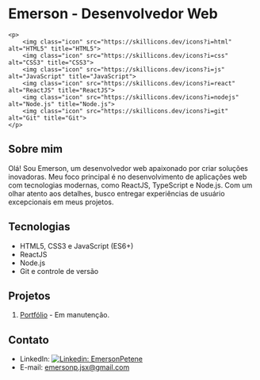 # Emerson - Desenvolvedor Web

    <p>
        <img class="icon" src="https://skillicons.dev/icons?i=html" alt="HTML5" title="HTML5">
        <img class="icon" src="https://skillicons.dev/icons?i=css" alt="CSS3" title="CSS3">
        <img class="icon" src="https://skillicons.dev/icons?i=js" alt="JavaScript" title="JavaScript">
        <img class="icon" src="https://skillicons.dev/icons?i=react" alt="ReactJS" title="ReactJS">
        <img class="icon" src="https://skillicons.dev/icons?i=nodejs" alt="Node.js" title="Node.js">
        <img class="icon" src="https://skillicons.dev/icons?i=git" alt="Git" title="Git">
    </p>

## Sobre mim
Olá! Sou Emerson, um desenvolvedor web apaixonado por criar soluções inovadoras. Meu foco principal é no desenvolvimento de aplicações web com tecnologias modernas, como ReactJS, TypeScript e Node.js. Com um olhar atento aos detalhes, busco entregar experiências de usuário excepcionais em meus projetos.

## Tecnologias

- HTML5, CSS3 e JavaScript (ES6+)
- ReactJS
- Node.js
- Git e controle de versão

## Projetos

1. [Portfólio](https://github.com/soon) - Em manutenção.

## Contato

- LinkedIn: [![Linkedin: EmersonPetene](https://img.shields.io/badge/-EmersonPetene-blue?style=flat-square&logo=Linkedin&logoColor=white&link=https://www.linkedin.com/in/emersonpetene/)](https://www.linkedin.com/in/emersonpetene/)
- E-mail: emersonp.jsx@gmail.com
